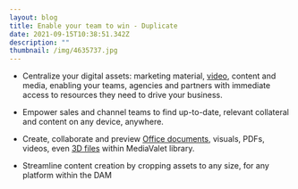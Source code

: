 ```yaml
---
layout: blog
title: Enable your team to win - Duplicate
date: 2021-09-15T10:38:51.342Z
description: ""
thumbnail: /img/4635737.jpg
---
```

* Centralize your digital assets: marketing material, [video](https://www.mediavalet.com/digital-asset-management-video/), content and media, enabling your teams, agencies and partners with immediate access to resources they need to drive your business.


* Empower sales and channel teams to find up-to-date, relevant collateral and content on any device, anywhere.
* Create, collaborate and preview [Office documents](https://www.mediavalet.com/in-app/), visuals, PDFs, videos, even [3D files](https://www.mediavalet.com/integrations/autocad-3d-viewer/) within MediaValet library.
* Streamline content creation by cropping assets to any size, for any platform within the DAM